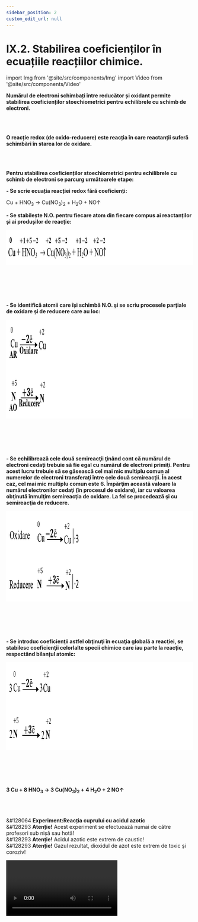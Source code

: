 ```yaml
---
sidebar_position: 2
custom_edit_url: null
---
```


# IX.2. Stabilirea coeficienților în ecuațiile reacțiilor chimice.





import Img from '@site/src/components/Img'
import Video from '@site/src/components/Video'




<div class="alert alert--primary" role="alert">


**Numărul de electroni schimbați între reducător și oxidant permite stabilirea coeficienților stoechiometrici pentru echilibrele cu schimb de electroni.** 


</div>


<br></br>



<div class="alert alert--primary" role="alert">


**O reacție redox (de oxido-reducere) este reacția în care reactanții suferă schimbări în starea lor de oxidare.** 




</div>


<br></br>



<div class="alert alert--primary" role="alert">

**Pentru stabilirea coeficienților stoechiometrici pentru echilibrele cu schimb de electroni se parcurg următoarele etape:**

**- Se scrie ecuația reacției redox fără coeficienți:**

Cu + HNO<sub>3</sub>  → Cu(NO<sub>3</sub>)<sub>2</sub> + H<sub>2</sub>O + NO↑   

**- Se stabilește N.O. pentru fiecare atom din fiecare compus ai reactanților și ai produșilor de reacție:**



<Img className="img-responsive4" src="chimie/clasa9/capitolul9/IX-2-stabilirea-coeficientilor-in-ecuatiile-reactiilor-chimice-poza1-etapa1-stabilirea-numerelor-de-oxidare-pentru-fiecare-atom.png" width="1000" height="95" lazy={false} />

<br></br>
<br></br>



**- Se identifică atomii care își schimbă N.O. și se scriu procesele parțiale de oxidare și de reducere care au loc:**


<Img className="img-responsive4" src="chimie/clasa9/capitolul9/IX-2-stabilirea-coeficientilor-in-ecuatiile-reactiilor-chimice-poza2-etapa2-identificarea-atomilor-care-isi-schimba-numerele-de-oxidare.png" width="1000" height="267" lazy={false} />

<br></br>
<br></br>


**- Se echilibrează cele două semireacţii ţinând cont că numărul de electroni cedaţi trebuie să fie egal cu numărul de electroni primiţi. Pentru acest lucru trebuie să se găsească cel mai mic multiplu comun al numerelor de electroni transferaţi între cele două semireacţii. În acest caz, cel mai mic multiplu comun este 6. Împărţim această valoare la numărul electronilor cedaţi (în procesul de oxidare), iar cu valoarea obţinută înmulţim semireacţia de oxidare. La fel se procedează şi cu semireacţia de reducere.**

<Img className="img-responsive4" src="chimie/clasa9/capitolul9/IX-2-stabilirea-coeficientilor-in-ecuatiile-reactiilor-chimice-poza3-etapa3-echilibrarea-celor-doua-semireactii.png" width="1000" height="244" lazy={false} />

<br></br>
<br></br>


**- Se introduc coeficienţii astfel obţinuţi în ecuaţia globală a reacţiei, se stabilesc coeficienţii celorlalte specii chimice care iau parte la reacţie, respectând bilanțul atomic:**

<Img className="img-responsive4" src="chimie/clasa9/capitolul9/IX-2-stabilirea-coeficientilor-in-ecuatiile-reactiilor-chimice-poza4-etapa4-introducerea-coeficientilor-obtinuti-in-ecuatia-globala.png" width="1000" height="236" lazy={false} />

<br></br>
<br></br>

**3 Cu + 8 HNO<sub>3</sub>  → 3 Cu(NO<sub>3</sub>)<sub>2</sub> + 4 H<sub>2</sub>O + 2 NO↑**   





</div>




<br></br>



<div class="alert alert--success" role="alert">

&#128064 **Experiment:Reacția cuprului cu acidul azotic**   
&#128293 **Atenție!** Acest experiment se efectuează numai de către profesori sub nișă sau hotă!    
&#128293 **Atenție!** Acidul azotic este extrem de caustic!   
&#128293 **Atenție!** Gazul rezultat, dioxidul de azot este extrem de toxic și coroziv!



<Video src="https://www.youtube.com/embed/8hYLodjduJE" />




</div>


